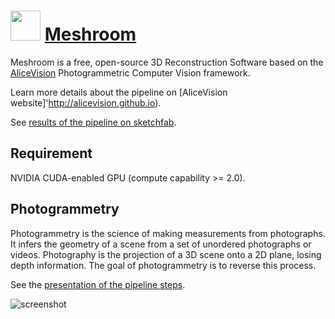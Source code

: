 ﻿# <img src="https://cdn.jsdelivr.net/gh/chtof/chocolatey-packages/automatic/meshroom/meshroom.png" width="48" height="48"/> [Meshroom](https://chocolatey.org/packages/meshroom)

Meshroom is a free, open-source 3D Reconstruction Software based on the [AliceVision](https://github.com/alicevision/AliceVision) Photogrammetric Computer Vision framework.

Learn more details about the pipeline on [AliceVision website]'http://alicevision.github.io).

See [results of the pipeline on sketchfab](http://sketchfab.com/AliceVision).

## Requirement
NVIDIA CUDA-enabled GPU (compute capability >= 2.0).

## Photogrammetry
Photogrammetry is the science of making measurements from photographs. It infers the geometry of a scene from a set of unordered photographs or videos. Photography is the projection of a 3D scene onto a 2D plane, losing depth information. The goal of photogrammetry is to reverse this process.

See the [presentation of the pipeline steps](http://alicevision.github.io/#photogrammetry).

![screenshot](https://cdn.jsdelivr.net/gh/chtof/chocolatey-packages/automatic/meshroom/screenshot.png)